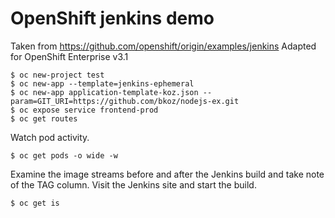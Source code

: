 # OpenShift jenkins demo
Taken from https://github.com/openshift/origin/examples/jenkins
Adapted for OpenShift Enterprise v3.1
```
$ oc new-project test
$ oc new-app --template=jenkins-ephemeral
$ oc new-app application-template-koz.json --param=GIT_URI=https://github.com/bkoz/nodejs-ex.git
$ oc expose service frontend-prod
$ oc get routes
```
Watch pod activity.
```
$ oc get pods -o wide -w
```
Examine the image streams before and after the Jenkins build and take note of the TAG column.
Visit the Jenkins site and start the build.
```
$ oc get is
```
